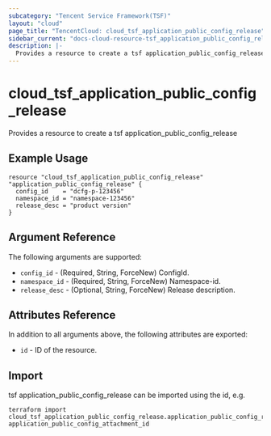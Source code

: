 ```yaml
---
subcategory: "Tencent Service Framework(TSF)"
layout: "cloud"
page_title: "TencentCloud: cloud_tsf_application_public_config_release"
sidebar_current: "docs-cloud-resource-tsf_application_public_config_release"
description: |-
  Provides a resource to create a tsf application_public_config_release
---
```


# cloud_tsf_application_public_config_release

Provides a resource to create a tsf application_public_config_release

## Example Usage

```hcl
resource "cloud_tsf_application_public_config_release" "application_public_config_release" {
  config_id    = "dcfg-p-123456"
  namespace_id = "namespace-123456"
  release_desc = "product version"
}
```

## Argument Reference

The following arguments are supported:

* `config_id` - (Required, String, ForceNew) ConfigId.
* `namespace_id` - (Required, String, ForceNew) Namespace-id.
* `release_desc` - (Optional, String, ForceNew) Release description.

## Attributes Reference

In addition to all arguments above, the following attributes are exported:

* `id` - ID of the resource.



## Import

tsf application_public_config_release can be imported using the id, e.g.

```
terraform import cloud_tsf_application_public_config_release.application_public_config_release application_public_config_attachment_id
```

